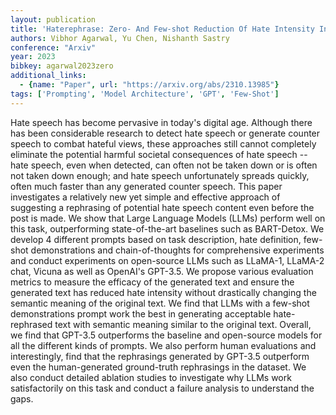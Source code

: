 ```yaml
---
layout: publication
title: 'Haterephrase: Zero- And Few-shot Reduction Of Hate Intensity In Online Posts Using Large Language Models'
authors: Vibhor Agarwal, Yu Chen, Nishanth Sastry
conference: "Arxiv"
year: 2023
bibkey: agarwal2023zero
additional_links:
  - {name: "Paper", url: "https://arxiv.org/abs/2310.13985"}
tags: ['Prompting', 'Model Architecture', 'GPT', 'Few-Shot']
---
```

Hate speech has become pervasive in today's digital age. Although there has
been considerable research to detect hate speech or generate counter speech to
combat hateful views, these approaches still cannot completely eliminate the
potential harmful societal consequences of hate speech -- hate speech, even
when detected, can often not be taken down or is often not taken down enough;
and hate speech unfortunately spreads quickly, often much faster than any
generated counter speech.
  This paper investigates a relatively new yet simple and effective approach of
suggesting a rephrasing of potential hate speech content even before the post
is made. We show that Large Language Models (LLMs) perform well on this task,
outperforming state-of-the-art baselines such as BART-Detox. We develop 4
different prompts based on task description, hate definition, few-shot
demonstrations and chain-of-thoughts for comprehensive experiments and conduct
experiments on open-source LLMs such as LLaMA-1, LLaMA-2 chat, Vicuna as well
as OpenAI's GPT-3.5. We propose various evaluation metrics to measure the
efficacy of the generated text and ensure the generated text has reduced hate
intensity without drastically changing the semantic meaning of the original
text.
  We find that LLMs with a few-shot demonstrations prompt work the best in
generating acceptable hate-rephrased text with semantic meaning similar to the
original text. Overall, we find that GPT-3.5 outperforms the baseline and
open-source models for all the different kinds of prompts. We also perform
human evaluations and interestingly, find that the rephrasings generated by
GPT-3.5 outperform even the human-generated ground-truth rephrasings in the
dataset. We also conduct detailed ablation studies to investigate why LLMs work
satisfactorily on this task and conduct a failure analysis to understand the
gaps.
